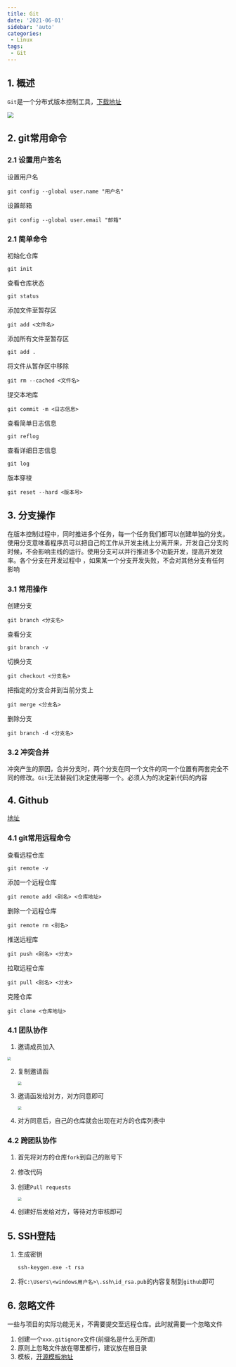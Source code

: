 ```yaml
---
title: Git
date: '2021-06-01'
sidebar: 'auto'
categories:
 - Linux
tags:
 - Git
---
```


## 1. 概述

`Git`是一个分布式版本控制工具，[下载地址](https://git-scm.com/download)

<img src="https://gitee.com/dingwanli/picture/raw/master/20210601162032.png" style="zoom:90%;" />

## 2. git常用命令

### 2.1 设置用户签名

设置用户名

```shell
git config --global user.name "用户名"
```

设置邮箱

```shell
git config --global user.email "邮箱"
```

### 2.1 简单命令

初始化仓库

```shell
git init
```

查看仓库状态

```shell
git status
```

添加文件至暂存区

```shell
git add <文件名>
```

添加所有文件至暂存区

```shell
git add .
```

将文件从暂存区中移除

```shell
git rm --cached <文件名>
```

提交本地库

```shell
git commit -m <日志信息>
```

查看简单日志信息

```shell
git reflog
```

查看详细日志信息

```shell
git log
```

版本穿梭

```shell
git reset --hard <版本号>
```

## 3. 分支操作

在版本控制过程中，同时推进多个任务，每一个任务我们都可以创建单独的分支。使用分支意味着程序员可以把自己的工作从开发主线上分离开来，开发自己分支的时候，不会影响主线的运行。使用分支可以并行推进多个功能开发，提高开发效率。各个分支在开发过程中 ，如果某一个分支开发失败，不会对其他分支有任何影响

### 3.1 常用操作

创建分支

```shell
git branch <分支名>
```

查看分支

```shell
git branch -v
```

切换分支

```shell
git checkout <分支名>
```

把指定的分支合并到当前分支上

```shell
git merge <分支名>
```

删除分支

```shell
git branch -d <分支名>
```

### 3.2 冲突合并

冲突产生的原因，合并分支时，两个分支在同一个文件的同一个位置有两套完全不同的修改。`Git`无法替我们决定使用哪一个。必须人为的决定新代码的内容

## 4. Github

[地址](https://github.com/)

### 4.1 git常用远程命令

查看远程仓库

```shell
git remote -v
```

添加一个远程仓库

```shell
git remote add <别名> <仓库地址>
```

删除一个远程仓库

```shell
git remote rm <别名>
```

推送远程库

```shell
git push <别名> <分支>
```

拉取远程仓库

```shell
git pull <别名> <分支>
```

克隆仓库

```shell
git clone <仓库地址>
```

### 4.1 团队协作

1. 邀请成员加入

<img src="https://gitee.com/dingwanli/picture/raw/master/20210601184736.png" style="zoom:50%;" />

2. 复制邀请函

   <img src="https://gitee.com/dingwanli/picture/raw/master/20210601184925.png" style="zoom:50%;" />

3. 邀请函发给对方，对方同意即可

   <img src="https://gitee.com/dingwanli/picture/raw/master/20210601185121.png" style="zoom:50%;" />

4. 对方同意后，自己的仓库就会出现在对方的仓库列表中

### 4.2 跨团队协作

1. 首先将对方的仓库`fork`到自己的账号下

2. 修改代码

3. 创建`Pull requests`

   <img src="https://gitee.com/dingwanli/picture/raw/master/20210601190612.png" style="zoom:50%;" />

4. 创建好后发给对方，等待对方审核即可

## 5. SSH登陆

1. 生成密钥

   ```shell
   ssh-keygen.exe -t rsa
   ```

2. 将`C:\Users\<windows用户名>\.ssh\id_rsa.pub`的内容复制到`github`即可

## 6. 忽略文件

一些与项目的实际功能无关，不需要提交至远程仓库。此时就需要一个忽略文件

1. 创建一个`xxx.gitignore`文件(前缀名是什么无所谓)
2. 原则上忽略文件放在哪里都行，建议放在根目录
3. 模板，[开源模板地址](https://github.com/github/gitignore)


